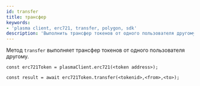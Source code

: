 ```yaml
---
id: transfer
title: трансфер
keywords:
- 'plasma client, erc721, transfer, polygon, sdk'
description: 'Выполнить трансфер токенов от одного пользователя другому.'
---
```


Метод `transfer` выполняет трансфер токенов от одного пользователя другому.

```
const erc721Token = plasmaClient.erc721(<token address>);

const result = await erc721Token.transfer(<tokenid>,<from>,<to>);

```
